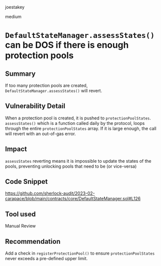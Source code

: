 joestakey

medium

# `DefaultStateManager.assessStates()` can be DOS if there is enough protection pools

## Summary
If too many protection pools are created, `DefaultStateManager.assessStates()` will revert.
## Vulnerability Detail
When a protection pool is created, it is pushed to `protectionPoolStates`.
`assessStates()` which is a function called daily by the protocol, loops through the entire `protectionPoolStates` array. If it is large enough, the call will revert with an out-of-gas error.

## Impact
`assessStates` reverting means it is impossible to update the states of the pools, preventing unlocking pools that need to be (or vice-versa)

## Code Snippet
https://github.com/sherlock-audit/2023-02-carapace/blob/main/contracts/core/DefaultStateManager.sol#L126

## Tool used
Manual Review

## Recommendation
Add a check in `registerProtectionPool()` to ensure `protectionPoolStates` never exceeds a pre-defined upper limit.